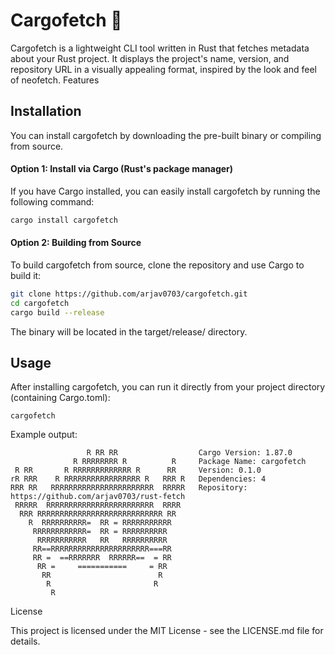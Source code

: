 # Cargofetch 🦀

Cargofetch is a lightweight CLI tool written in Rust that fetches metadata about your Rust project. It displays the project's name, version, and repository URL in a visually appealing format, inspired by the look and feel of neofetch.
Features

## Installation

You can install cargofetch by downloading the pre-built binary or compiling from source.
#### Option 1: Install via Cargo (Rust's package manager)

If you have Cargo installed, you can easily install cargofetch by running the following command:
```bash
cargo install cargofetch
```
#### Option 2: Building from Source

To build cargofetch from source, clone the repository and use Cargo to build it:
```bash
git clone https://github.com/arjav0703/cargofetch.git
cd cargofetch
cargo build --release
```
The binary will be located in the target/release/ directory.

## Usage

After installing cargofetch, you can run it directly from your project directory (containing Cargo.toml):
```
cargofetch
```
Example output:
```
                 R RR RR                  Cargo Version: 1.87.0
              R RRRRRRRR R          R     Package Name: cargofetch
 R RR       R RRRRRRRRRRRRR R      RR     Version: 0.1.0
rR RRR    R RRRRRRRRRRRRRRRRR R   RRR R   Dependencies: 4
RRR RR   RRRRRRRRRRRRRRRRRRRRRRR  RRRRR   Repository: https://github.com/arjav0703/rust-fetch
 RRRRR  RRRRRRRRRRRRRRRRRRRRRRRR  RRRR    
  RRR RRRRRRRRRRRRRRRRRRRRRRRRRRRR RR     
    R  RRRRRRRRRR=  RR = RRRRRRRRRRR      
     RRRRRRRRRRRR=  RR = RRRRRRRRRR       
      RRRRRRRRRRR   RR   RRRRRRRRRR       
     RR==RRRRRRRRRRRRRRRRRRRRRR===RR      
     RR =  ==RRRRRRR  RRRRRR==  = RR      
      RR =     ===========     = RR       
       RR                        R        
        R                       R         
         R                                
```


License

This project is licensed under the MIT License - see the LICENSE.md file for details.
